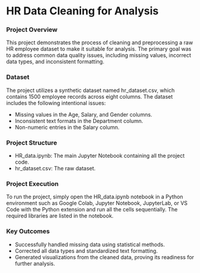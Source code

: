 # HR Data Cleaning for Analysis
### Project Overview
This project demonstrates the process of cleaning and preprocessing a raw HR employee dataset to make it suitable for analysis. The primary goal was to address common data quality issues, including missing values, incorrect data types, and inconsistent formatting.

### Dataset
The project utilizes a synthetic dataset named hr_dataset.csv, which contains 1500 employee records across eight columns.
The dataset includes the following intentional issues:
* Missing values in the Age, Salary, and Gender columns.
* Inconsistent text formats in the Department column.
* Non-numeric entries in the Salary column.

### Project Structure
* HR_data.ipynb: The main Jupyter Notebook containing all the project code.
* hr_dataset.csv: The raw dataset.

### Project Execution
To run the project, simply open the HR_data.ipynb notebook in a Python environment such as Google Colab, Jupyter Notebook, JupyterLab, or VS Code with the Python extension and run all the cells sequentially. The required libraries are listed in the notebook.

### Key Outcomes
* Successfully handled missing data using statistical methods.
* Corrected all data types and standardized text formatting.
* Generated visualizations from the cleaned data, proving its readiness for further analysis.
